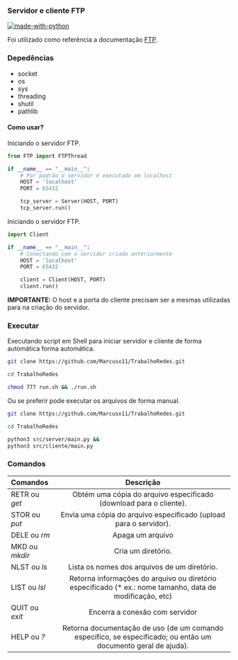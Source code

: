 ### Servidor e cliente FTP

[![made-with-python](https://img.shields.io/badge/Made%20with-Python-1f425f.svg)](https://www.python.org/)

Foi utilizado como referência a documentação [FTP](https://tools.ietf.org/html/rfc959).

### Depedências
* socket
* os
* sys
* threading  
* shutil
* pathlib 

#### Como usar?

Iniciando o servidor FTP.
```python
from FTP import FTPThread

if __name__ == "__main__":
    # Por padrão o servidor é executado em localhost
    HOST = 'localhost' 
    PORT = 65432

    tcp_server = Server(HOST, PORT)
    tcp_server.run()
```

Iniciando o servidor FTP.
```python
import Client

if __name__ == "__main__":
    # Conectando com o servidor criado anteriormente
    HOST = 'localhost'
    PORT = 65432

    client = Client(HOST, PORT)
    client.run()
```
**IMPORTANTE:** O host e a porta do cliente precisam ser a mesmas utilizadas para na criação do servidor.

### Executar
Executando script em Shell para iniciar servidor e cliente de forma automática forma automática.
```bash
git clone https://github.com/Marcusx11/TrabalhoRedes.git

cd TrabalhoRedes

chmod 777 run.sh && ./run.sh
```
Ou se preferir pode executar os arquivos de forma manual.
~~~bash
git clone https://github.com/Marcusx11/TrabalhoRedes.git

cd TrabalhoRedes

python3 src/server/main.py &&
python3 src/cliente/main.py
~~~

### Comandos
| Comandos       |    Descrição   |      
| :-------------   | :----------:   | 
|  RETR ou *get*   | Obtém uma cópia do arquivo especificado (download para o cliente).     | 
|  STOR ou *put*   | Envia uma cópia do arquivo especificado (upload para o servidor).   | 
|  DELE ou *rm*    | Apaga um arquivo   | 
|  MKD ou *mkdir*  | Cria um diretório.   | 
|  NLST ou *ls*    | Lista os nomes dos arquivos de um diretório.   | 
|  LIST ou *lsl*   | Retorna informações do arquivo ou diretório especificado (* ex.: nome tamanho, data de modificação, etc)  | 
|  QUIT ou *exit*  | Encerra a conexão com servidor  | 
|  HELP ou *?*  |Retorna documentação de uso (de um comando específico, se especificado; ou então um documento geral de ajuda). |

